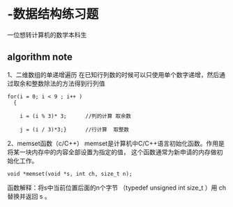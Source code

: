# -数据结构练习题
一位想转计算机的数学本科生



algorithm note
-------------------------------------------------------------------
1、二维数组的单递增遍历
  在已知行列数的时候可以只使用单个数字递增，然后通过取余和整数除法的方法得到行列值
  
    for(i = 0; i < 9 ; i++ )
      {
        
        i = (i % 3)* 3;      //列的计算 取余数
        
        j = (i / 3)*3;}      //行计算  取整数
        
2、memset函数（c/C++）
  memset是计算机中C/C++语言初始化函数。作用是将某一块内存中的内容全部设置为指定的值， 这个函数通常为新申请的内存做初始化工作。
  
    void *memset(void *s, int ch, size_t n);
  
  函数解释：将s中当前位置后面的n个字节 （typedef unsigned int size_t ）用 ch 替换并返回 s 。
